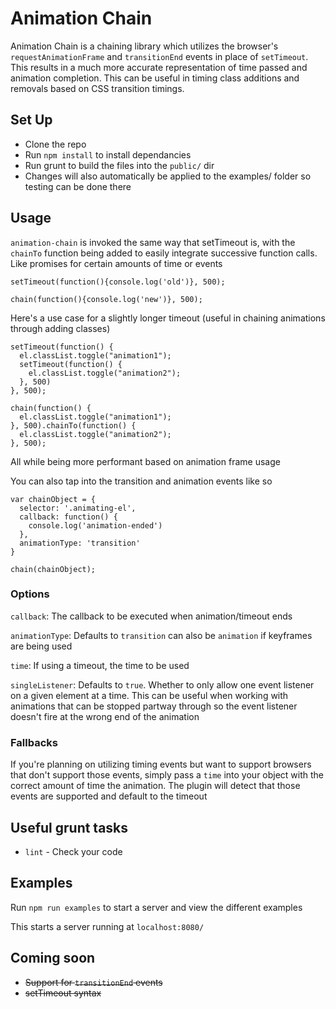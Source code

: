 # Animation Chain

Animation Chain is a chaining library which utilizes the browser's `requestAnimationFrame` and `transitionEnd` events in place of `setTimeout`. This results in a much more accurate representation of time passed and animation completion. This can be useful in timing class additions and removals based on CSS transition timings.

## Set Up ##
* Clone the repo
* Run `npm install` to install dependancies
* Run grunt to build the files into the `public/` dir
* Changes will also automatically be applied to the examples/ folder so testing can be done there

## Usage ##
`animation-chain` is invoked the same way that setTimeout is, with the `chainTo` function being added to easily integrate successive function calls. Like promises for certain amounts of time or events

```
setTimeout(function(){console.log('old')}, 500);
```
```
chain(function(){console.log('new')}, 500);
```

Here's a use case for a slightly longer timeout (useful in chaining animations through adding classes)

```
setTimeout(function() {
  el.classList.toggle("animation1");
  setTimeout(function() {
    el.classList.toggle("animation2");
  }, 500)
}, 500);
```
```
chain(function() {
  el.classList.toggle("animation1");
}, 500).chainTo(function() {
  el.classList.toggle("animation2");
}, 500);
```

All while being more performant based on animation frame usage

You can also tap into the transition and animation events like so

```
var chainObject = {
  selector: '.animating-el',
  callback: function() {
    console.log('animation-ended')
  },
  animationType: 'transition'
}

chain(chainObject);
```

### Options ###
`callback`: The callback to be executed when animation/timeout ends

`animationType`: Defaults to `transition` can also be `animation` if keyframes are being used

`time`: If using a timeout, the time to be used

`singleListener`: Defaults to `true`. Whether to only allow one event listener on a given element at a time. This can be useful when working with animations that can be stopped partway through so the event listener doesn't fire at the wrong end of the animation

### Fallbacks ###
If you're planning on utilizing timing events but want to support browsers that don't support those events, simply pass a `time` into your object with the correct amount of time the animation. The plugin will detect that those events are supported and default to the timeout

## Useful grunt tasks ##
* `lint` - Check your code

## Examples ##
Run `npm run examples` to start a server and view the different examples

This starts a server running at `localhost:8080/`

## Coming soon ##
* ~~Support for `transitionEnd` events~~
* ~~setTimeout syntax~~
